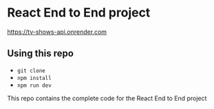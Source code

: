 # React End to End project

https://tv-shows-api.onrender.com

## Using this repo

- `git clone`
- `npm install`
- `npm run dev`

This repo contains the complete code for the React End to End project

